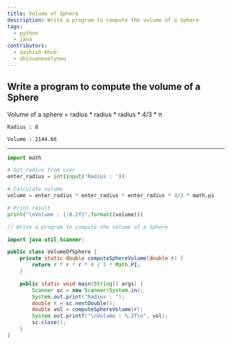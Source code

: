 ```yaml
---
title: Volume of Sphere
description: Write a program to compute the volume of a Sphere
tags:
  - python
  - java
contributors:
  - aashish-khub
  - zhixuanevelynwu
---
```


## Write a program to compute the volume of a Sphere

Volume of a sphere = radius \* radius \* radius \* 4/3 \* π

```
Radius : 8

Volume : 2144.66
```

---

<CodeBlock>

```python
import math

# Get radius from user
enter_radius = int(input('Radius : '))

# Calculate volume
volume = enter_radius * enter_radius * enter_radius * 4/3 * math.pi

# Print result
print("\nVolume : {:0.2f}".format((volume)))
```

```java
// Write a program to compute the volume of a Sphere

import java.util.Scanner;

public class VolumeOfSphere {
	private static double computeSphereVolume(double r) {
		return r * r * r * 4 / 3 * Math.PI;
	}

	public static void main(String[] args) {
		Scanner sc = new Scanner(System.in);
		System.out.print("Radius : ");
		double r = sc.nextDouble();
		double vol = computeSphereVolume(r);
		System.out.printf("\nVolume : %.2f\n", vol);
		sc.close();
	}
}
```

</CodeBlock>
